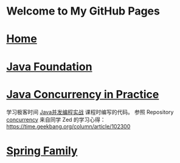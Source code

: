 # Welcome to My GitHub Pages

# [Home](https://du-feng.github.io/)
# [Java Foundation](https://du-feng.github.io/LearnJava)
# [Java Concurrency in Practice](https://du-feng.github.io/JavaConcurrentPractice)
学习极客时间 [Java并发编程实战](https://time.geekbang.org/column/intro/159) 课程时编写的代码。
参照 Repository [concurrency](https://du-feng.github.io/concurrency) 来自同学 Zed 的学习心得：https://time.geekbang.org/column/article/102300
# [Spring Family](https://du-feng.github.io/SpringFamily)
